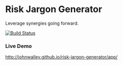 # Risk Jargon Generator

Leverage synergies going forward.

[![Build Status](https://travis-ci.org/johnwalley/risk-jargon-generator.png)](https://travis-ci.org/johnwalley/risk-jargon-generator)

### Live Demo

http://johnwalley.github.io/risk-jargon-generator/app/
